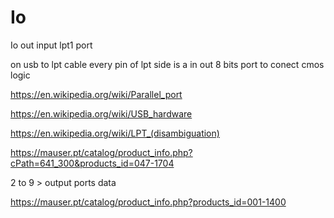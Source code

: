 # Io
Io out input lpt1 port

on usb to lpt cable every pin of lpt side is a in out 8 bits port to conect cmos logic

https://en.wikipedia.org/wiki/Parallel_port


https://en.wikipedia.org/wiki/USB_hardware

https://en.wikipedia.org/wiki/LPT_(disambiguation)

https://mauser.pt/catalog/product_info.php?cPath=641_300&products_id=047-1704


2 to 9 > output ports data

https://mauser.pt/catalog/product_info.php?products_id=001-1400
